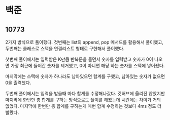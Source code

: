 # 백준

## 10773

2가지 방식으로 풀이했다. 첫번째는 list의 append, pop 메서드를 활용해서 풀이했고, 두번째는 클래스로 스택을 연결리스트 형태로 구현해서 풀이했다.

첫번째 풀이에서는 입력받은 K만큼 반복문을 돌면서 숫자를 입력받고 숫자가 0이 나오면 가장 최근에 들어간 숫자를 제거했고, 0이 아니면 해당 하는 숫자를 스택에 넣어줬다.

마지막에는 스택에 숫자가 하나라도 남아있으면 합계를 구했고, 남아있는 숫자가 없으면 0을 출력했다.

두번째 풀이에서는 입력을 받을때 마다 합계를 수정해나갔다. 깃허브에 올리진 않았지만 마지막에 한번만 총 합계를 구하는 방식으로도 풀이를 해봤는데 시간에는 차이가 거의 없었다. 마지막에 한번만 총 합계를 구하는게 매번 합계 수정하는 것보다 4ms 정도 더 빨랐다.



